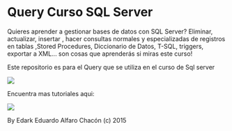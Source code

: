 # Query Curso SQL Server
Quieres aprender a gestionar bases de datos con SQL Server?
Eliminar, actualizar, insertar , hacer consultas normales y especializadas de registros en tablas ,Stored Procedures, Diccionario de Datos, T-SQL, triggers, exportar a XML... son cosas que aprenderás si miras este curso!

Este repositorio es para el Query que se utiliza en el curso de Sql server 

[ ![](http://3.bp.blogspot.com/-fveE6JYtIYw/VCNO82uJMUI/AAAAAAAAA-g/Rk1nZFSFtnw/s1600/portada%2Bsql%2Bserver.png) ](https://www.youtube.com/playlist?list=PL8gxzfBmzgewF28S8REkfHacaSRnwpJeB)

Encuentra mas tutoriales aqui:

[ ![](http://1.bp.blogspot.com/-aulLfR1QiBI/VCcxPND4OMI/AAAAAAAABA4/nI7F_mYQe_c/s1600/YT-Suscribete-rankia.png) ](https://www.youtube.com/channel/UCJeVpLbYfAHivHHrwG2TqFw)

By Edark
Eduardo Alfaro Chacón (c)
2015
